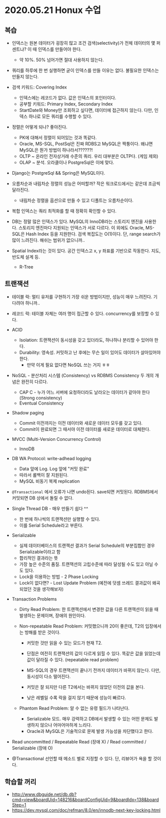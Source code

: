 # 2020.05.21 Honux 수업

## 복습

* 인덱스는 원본 데이터가 굉장히 많고 조건 검색(selectivity)가 전체 데이터의 몇 퍼센트냐? 이 때 인덱스를 만들어야 한다.
  * 약 10%. 50% 넘어가면 절대 사용하지 않는다.
* 쿼리를 하루에 한 번 실행하면 굳이 인덱스를 만들 이유는 없다. 불필요한 인덱스는 만들지 않는다.
* 검색 키워드: Covering Index
  * 인덱스에는 레코드가 없다. 값은 인덱스의 포인터이다.
  * 공부할 키워드: Primary Index, Secondary Index
  * StartDate와 Money만 조회하고 싶다면, 데이터에 접근하지 않는다. 다만, 인덱스 하나로 모든 쿼리를 수행할 수 있다.

* 정렬은 어떻게 되나? 좋아진다.
  * PK에 대해서 정렬이 되어있는 것과 똑같다.
  * Oracle, MS-SQL, PostSql은 진짜 RDBS고 MySQL은 짝퉁이다. 왜냐면 MySQL은 뭔가 방법이 하나라서??????!
  * OLTP ~ 온라인 전자상거래 수준의 쿼리. 우리 대부분은 OLTP다. (게임 제외)
  * OLAP ~ 분석. 오라클이나 PostgreSql은 이에 맞다.
* Django는 PostgreSql && Spring은 MySQL이다.
* 오름차순과 내림차순 정렬의 성능은 어떠할까? 작은 워크로드에서는 같은데 조금씩 달라진다.
  * 내림차순 정렬을 옵션으로 만들 수 있고 디폴트는 오름차순이다.

* 복합 인덱스는 쿼리 최적화를 할 때 정확히 확인할 수 있다.
* DB는 정말 많은 인덱스가 있다. MySQL의 InnoDB라는 스토리지 엔진을 사용한다. 스토리지 엔진마다 지원되는 인덱스가 서로 다르다. 이 외에도 Oracle, MS-SQL은 Hash Index 등을 지원한다. 검색 복잡도는 O(1)이다. 단, range search가 많이 느려진다. 해쉬는 범위가 없으니까..
* Spatial Index라는 것이 있다. 공간 인덱스고 x, y 좌표를 기반으로 작동한다. 지도, 반도체 설계 등.
  * R-Tree

## 트랜잭션

* 테이블 락: 멀티 유저를 구현하기 가장 쉬운 방법이지만, 성능이 매우 느려진다. 기다려야 하니까..

* 레코드 락: 테이블 자체는 여러 명이 접근할 수 있다. concurrency를 보장할 수 있다.

* ACID

  * Isolation: 트랜잭션이 동시성을 갖고 있더라도, 하나하나 분리할 수 있어야 한다.
  * Durability: 영속성. 커밋하고 난 후에는 무슨 일이 있어도 데이터가 살아있어야 한다.
    * 만약 이게 필요 없다면 NoSQL 쓰는 거지 ㅎㅎ

* NoSQL - 분산처리 시스템 (Consistency) vs RDBMS Consistency 두 개의 개념은 완전히 다르다.

  * CAP C - 누가 어느 서버에 요청하더라도 날라오는 데이터가 같아야 한다 (Strong consistency)
  * Eventual Consistency

* Shadow paging

  * Commit 이전까지는 이전 데이터와 새로운 데이터 모두를 갖고 있다.
  * Commit이 완료되면 그 때서야 이전 데이터를 새로운 데이터로 대체한다.

* MVCC (Multi-Version Concurrency Control)

  * InnoDB

* DB WA Protocol: write-adhead logging

  * Data 앞에 Log. Log 앞에 "커밋 완료"
  * 따라서 롤백이 잘 지원된다.
  * MySQL 비동기 복제 replication

* ```@Transactional``` 에서 오류가 나면 undo된다. save되면 커밋된다. RDBMS에서 커밋되면 DB 상에서 돌릴 수 없다.

* Single Thread DB - 매우 만들기 쉽다 ^^

  * 한 번에 하나씩의 트랜잭션만 실행할 수 있다.
  * 이를 Serial Schedule라고 부른다.

* Serializable

  * 실제 데이터베이스의 트랜잭션 결과가 Serial Schedule의 부분집합인 경우 Serializable이라고 함
  * 합리적인 결과라는 뜻
  * 가장 높은 수준의 품질. 트랜잭션의 고립수준에 따라 달성될 수도 있고 아닐 수도 있다.
  * Lock을 이용하는 방법 - 2 Phase Locking
  * Lock이 없다면? - Lost Update Problem (예전에 덧셈 쓰레드 결과값이 왜곡되었던 것을 생각해보자)

* Transaction Problems

  * Dirty Read Problem: 한 트랜잭션에서 변경한 값을 다른 트랜잭션이 읽을 때 발생하는 문제이며, 장애의 원인이다.

  * Non-repeatable Read Problem: 커밋했으니까 20이 좋은데, T2의 입장에서는 방해를 받은 것이다.

    * 커밋한 것만 읽을 수 있는 모드가 현재 T2.
    * 단점은 여전히 트랜잭션의 값이 다르게 읽힐 수 있다. 똑같은 값을 읽었는데 값이 달라질 수 있다. (repeatable read problem)

    * MS-SQL의 경우 트랜잭션이 끝나기 전까지 데이터가 바뀌지 않는다. 다만, 동시성이 다소 떨어진다.
    * 커밋은 잘 되지만 다른 T2에서는 바뀌지 않았던 이전의 값을 본다.
    * 낮은 레벨일 수록 락을 걸지 않기 때문에 성능이 빠르다.

  * Phantom Read Problem: 알 수 없는 유령 필드가 나타난다.

    * Serializable 모드. 매우 강력하고 DB에서 발생할 수 있는 어떤 문제도 발생하지 않으나 어마어마하게 느리다.
    * Oracle과 MySQL은 기술적으로 문제 발생 가능성을 차단했다고 한다.

* Read uncommitted / Repeatable Read (장애 X) / Read committed / Serializable (장애 O)

* @Transactional 선언할 때 메소드 별로 지정할 수 있다. 단, 리뷰어가 욕을 할 것이다.

## 학습할 꺼리

* http://www.dbguide.net/db.db?cmd=view&boardUid=148216&boardConfigUid=9&boardIdx=138&boardStep=1
* https://dev.mysql.com/doc/refman/8.0/en/innodb-next-key-locking.html